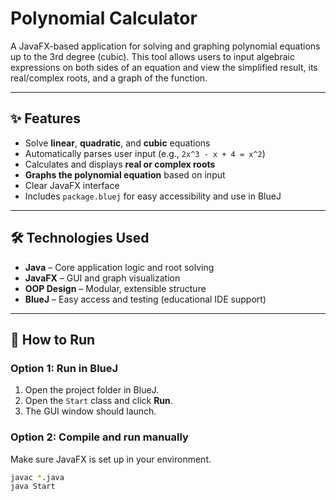 # Polynomial Calculator

A JavaFX-based application for solving and graphing polynomial equations up to the 3rd degree (cubic). This tool allows users to input algebraic expressions on both sides of an equation and view the simplified result, its real/complex roots, and a graph of the function.

---

## ✨ Features

- Solve **linear**, **quadratic**, and **cubic** equations
- Automatically parses user input (e.g., `2x^3 - x + 4 = x^2`)
- Calculates and displays **real or complex roots**
- **Graphs the polynomial equation** based on input
- Clear JavaFX interface
- Includes `package.bluej` for easy accessibility and use in BlueJ

---

## 🛠️ Technologies Used

- **Java** – Core application logic and root solving
- **JavaFX** – GUI and graph visualization
- **OOP Design** – Modular, extensible structure
- **BlueJ** – Easy access and testing (educational IDE support)

---

## 🚀 How to Run

### Option 1: Run in BlueJ
1. Open the project folder in BlueJ.
2. Open the `Start` class and click **Run**.
3. The GUI window should launch.

### Option 2: Compile and run manually
Make sure JavaFX is set up in your environment.

```bash
javac *.java
java Start
